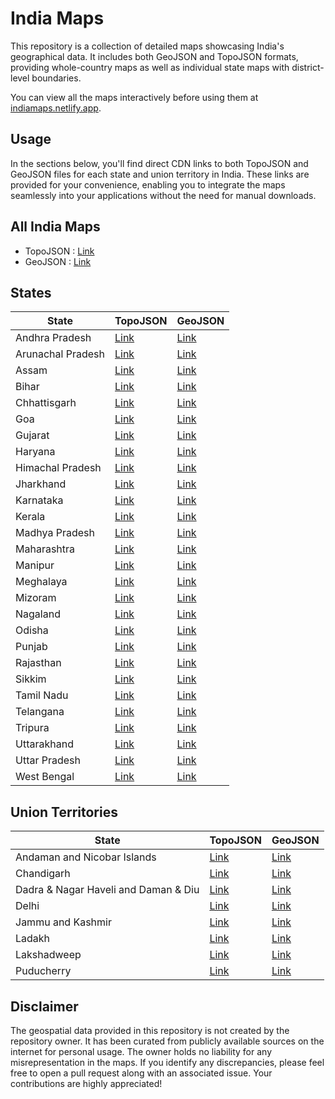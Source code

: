 # India Maps
This repository is a collection of detailed maps showcasing India's geographical data. It includes both GeoJSON and TopoJSON formats, providing whole-country maps as well as individual state maps with district-level boundaries.

You can view all the maps interactively before using them at [indiamaps.netlify.app](https://indiamaps.netlify.app).

## Usage

In the sections below, you'll find direct CDN links to both TopoJSON and GeoJSON files for each state and union territory in India. These links are provided for your convenience, enabling you to integrate the maps seamlessly into your applications without the need for manual downloads.

## All India Maps

- TopoJSON : [Link](https://cdn.jsdelivr.net/gh/udit-001/india-maps-data@b2781f4/topojson/india.json)
- GeoJSON : [Link](https://cdn.jsdelivr.net/gh/udit-001/india-maps-data@b2781f4/geojson/india.geojson)

## States

| State             | TopoJSON                                                                                       | GeoJSON                                                                                       |
|-------------------|-------------------------------------------------------------------------------------------------|-----------------------------------------------------------------------------------------------|
| Andhra Pradesh    | [Link](https://cdn.jsdelivr.net/gh/udit-001/india-maps-data@b2781f4/topojson/states/andhra-pradesh.json)     | [Link](https://cdn.jsdelivr.net/gh/udit-001/india-maps-data@b2781f4/geojson/states/andhra-pradesh.geojson)   |
| Arunachal Pradesh | [Link](https://cdn.jsdelivr.net/gh/udit-001/india-maps-data@b2781f4/topojson/states/arunachal-pradesh.json)  | [Link](https://cdn.jsdelivr.net/gh/udit-001/india-maps-data@b2781f4/geojson/states/arunachal-pradesh.geojson)|
| Assam             | [Link](https://cdn.jsdelivr.net/gh/udit-001/india-maps-data@b2781f4/topojson/states/assam.json)              | [Link](https://cdn.jsdelivr.net/gh/udit-001/india-maps-data@b2781f4/geojson/states/assam.geojson)           |
| Bihar             | [Link](https://cdn.jsdelivr.net/gh/udit-001/india-maps-data@b2781f4/topojson/states/bihar.json)              | [Link](https://cdn.jsdelivr.net/gh/udit-001/india-maps-data@b2781f4/geojson/states/bihar.geojson)           |
| Chhattisgarh      | [Link](https://cdn.jsdelivr.net/gh/udit-001/india-maps-data@b2781f4/topojson/states/chhattisgarh.json)       | [Link](https://cdn.jsdelivr.net/gh/udit-001/india-maps-data@b2781f4/geojson/states/chhattisgarh.geojson)    |
| Goa               | [Link](https://cdn.jsdelivr.net/gh/udit-001/india-maps-data@b2781f4/topojson/states/goa.json)                | [Link](https://cdn.jsdelivr.net/gh/udit-001/india-maps-data@b2781f4/geojson/states/goa.geojson)             |
| Gujarat           | [Link](https://cdn.jsdelivr.net/gh/udit-001/india-maps-data@b2781f4/topojson/states/gujarat.json)            | [Link](https://cdn.jsdelivr.net/gh/udit-001/india-maps-data@b2781f4/geojson/states/gujarat.geojson)         |
| Haryana           | [Link](https://cdn.jsdelivr.net/gh/udit-001/india-maps-data@b2781f4/topojson/states/haryana.json)            | [Link](https://cdn.jsdelivr.net/gh/udit-001/india-maps-data@b2781f4/geojson/states/haryana.geojson)         |
| Himachal Pradesh  | [Link](https://cdn.jsdelivr.net/gh/udit-001/india-maps-data@b2781f4/topojson/states/himachal-pradesh.json)   | [Link](https://cdn.jsdelivr.net/gh/udit-001/india-maps-data@b2781f4/geojson/states/himachal-pradesh.geojson)|
| Jharkhand         | [Link](https://cdn.jsdelivr.net/gh/udit-001/india-maps-data@b2781f4/topojson/states/jharkhand.json)          | [Link](https://cdn.jsdelivr.net/gh/udit-001/india-maps-data@b2781f4/geojson/states/jharkhand.geojson)       |
| Karnataka         | [Link](https://cdn.jsdelivr.net/gh/udit-001/india-maps-data@b2781f4/topojson/states/karnataka.json)          | [Link](https://cdn.jsdelivr.net/gh/udit-001/india-maps-data@b2781f4/geojson/states/karnataka.geojson)       |
| Kerala            | [Link](https://cdn.jsdelivr.net/gh/udit-001/india-maps-data@b2781f4/topojson/states/kerala.json)             | [Link](https://cdn.jsdelivr.net/gh/udit-001/india-maps-data@b2781f4/geojson/states/kerala.geojson)          |
| Madhya Pradesh    | [Link](https://cdn.jsdelivr.net/gh/udit-001/india-maps-data@b2781f4/topojson/states/madhya-pradesh.json)     | [Link](https://cdn.jsdelivr.net/gh/udit-001/india-maps-data@b2781f4/geojson/states/madhya-pradesh.geojson) |
| Maharashtra       | [Link](https://cdn.jsdelivr.net/gh/udit-001/india-maps-data@b2781f4/topojson/states/maharashtra.json)        | [Link](https://cdn.jsdelivr.net/gh/udit-001/india-maps-data@b2781f4/geojson/states/maharashtra.geojson)    |
| Manipur           | [Link](https://cdn.jsdelivr.net/gh/udit-001/india-maps-data@b2781f4/topojson/states/manipur.json)            | [Link](https://cdn.jsdelivr.net/gh/udit-001/india-maps-data@b2781f4/geojson/states/manipur.geojson)        |
| Meghalaya         | [Link](https://cdn.jsdelivr.net/gh/udit-001/india-maps-data@b2781f4/topojson/states/meghalaya.json)          | [Link](https://cdn.jsdelivr.net/gh/udit-001/india-maps-data@b2781f4/geojson/states/meghalaya.geojson)      |
| Mizoram           | [Link](https://cdn.jsdelivr.net/gh/udit-001/india-maps-data@b2781f4/topojson/states/mizoram.json)            | [Link](https://cdn.jsdelivr.net/gh/udit-001/india-maps-data@b2781f4/geojson/states/mizoram.geojson)        |
| Nagaland          | [Link](https://cdn.jsdelivr.net/gh/udit-001/india-maps-data@b2781f4/topojson/states/nagaland.json)           | [Link](https://cdn.jsdelivr.net/gh/udit-001/india-maps-data@b2781f4/geojson/states/nagaland.geojson)       |
| Odisha            | [Link](https://cdn.jsdelivr.net/gh/udit-001/india-maps-data@b2781f4/topojson/states/odisha.json)             | [Link](https://cdn.jsdelivr.net/gh/udit-001/india-maps-data@b2781f4/geojson/states/odisha.geojson)         |
| Punjab            | [Link](https://cdn.jsdelivr.net/gh/udit-001/india-maps-data@b2781f4/topojson/states/punjab.json)             | [Link](https://cdn.jsdelivr.net/gh/udit-001/india-maps-data@b2781f4/geojson/states/punjab.geojson)         |
| Rajasthan         | [Link](https://cdn.jsdelivr.net/gh/udit-001/india-maps-data@b2781f4/topojson/states/rajasthan.json)          | [Link](https://cdn.jsdelivr.net/gh/udit-001/india-maps-data@b2781f4/geojson/states/rajasthan.geojson)      |
| Sikkim            | [Link](https://cdn.jsdelivr.net/gh/udit-001/india-maps-data@b2781f4/topojson/states/sikkim.json)             | [Link](https://cdn.jsdelivr.net/gh/udit-001/india-maps-data@b2781f4/geojson/states/sikkim.geojson)         |
| Tamil Nadu        | [Link](https://cdn.jsdelivr.net/gh/udit-001/india-maps-data@b2781f4/topojson/states/tamil-nadu.json)         | [Link](https://cdn.jsdelivr.net/gh/udit-001/india-maps-data@b2781f4/geojson/states/tamil-nadu.geojson)     |
| Telangana         | [Link](https://cdn.jsdelivr.net/gh/udit-001/india-maps-data@b2781f4/topojson/states/telangana.json)          | [Link](https://cdn.jsdelivr.net/gh/udit-001/india-maps-data@b2781f4/geojson/states/telangana.geojson)      |
| Tripura           | [Link](https://cdn.jsdelivr.net/gh/udit-001/india-maps-data@b2781f4/topojson/states/tripura.json)            | [Link](https://cdn.jsdelivr.net/gh/udit-001/india-maps-data@b2781f4/geojson/states/tripura.geojson)        |
| Uttarakhand       | [Link](https://cdn.jsdelivr.net/gh/udit-001/india-maps-data@b2781f4/topojson/states/uttarakhand.json)        | [Link](https://cdn.jsdelivr.net/gh/udit-001/india-maps-data@b2781f4/geojson/states/uttarakhand.geojson)    |
| Uttar Pradesh     | [Link](https://cdn.jsdelivr.net/gh/udit-001/india-maps-data@b2781f4/topojson/states/uttar-pradesh.json)      | [Link](https://cdn.jsdelivr.net/gh/udit-001/india-maps-data@b2781f4/geojson/states/uttar-pradesh.geojson)  |
| West Bengal       | [Link](https://cdn.jsdelivr.net/gh/udit-001/india-maps-data@b2781f4/topojson/states/west-bengal.json)        | [Link](https://cdn.jsdelivr.net/gh/udit-001/india-maps-data@b2781f4/geojson/states/west-bengal.geojson)    |





## Union Territories

| State                                       | TopoJSON | GeoJSON |
|---------------------------------------------|----------|---------|
| Andaman and Nicobar Islands                | [Link](https://cdn.jsdelivr.net/gh/udit-001/india-maps-data@b2781f4/topojson/states/andaman-and-nicobar-islands.json) | [Link](https://cdn.jsdelivr.net/gh/udit-001/india-maps-data@b2781f4/geojson/states/andaman-and-nicobar-islands.geojson) |
| Chandigarh                                  | [Link](https://cdn.jsdelivr.net/gh/udit-001/india-maps-data@b2781f4/topojson/states/chandigarh.geojson) | [Link](https://cdn.jsdelivr.net/gh/udit-001/india-maps-data@b2781f4/geojson/states/chandigarh.geojson) |
| Dadra & Nagar Haveli and Daman & Diu | [Link](https://cdn.jsdelivr.net/gh/udit-001/india-maps-data@b2781f4/topojson/states/dnh-and-dd.json) | [Link](https://cdn.jsdelivr.net/gh/udit-001/india-maps-data@b2781f4/geojson/states/dnh-and-dd.geojson) |
| Delhi                                       | [Link](https://cdn.jsdelivr.net/gh/udit-001/india-maps-data@b2781f4/topojson/states/delhi.geojson) | [Link](https://cdn.jsdelivr.net/gh/udit-001/india-maps-data@b2781f4/geojson/states/delhi.geojson) |
| Jammu and Kashmir | [Link](https://cdn.jsdelivr.net/gh/udit-001/india-maps-data@b2781f4/topojson/states/jammu-and-kashmir.json)  | [Link](https://cdn.jsdelivr.net/gh/udit-001/india-maps-data@b2781f4/geojson/states/jammu-and-kashmir.geojson) |
| Ladakh | [Link](https://cdn.jsdelivr.net/gh/udit-001/india-maps-data@b2781f4/topojson/states/ladakh.json)  | [Link](https://cdn.jsdelivr.net/gh/udit-001/india-maps-data@b2781f4/geojson/states/ladakh.geojson)|
| Lakshadweep                                 | [Link](https://cdn.jsdelivr.net/gh/udit-001/india-maps-data@b2781f4/topojson/states/lakshadweep.geojson) | [Link](https://cdn.jsdelivr.net/gh/udit-001/india-maps-data@b2781f4/geojson/states/lakshadweep.geojson) |
| Puducherry                                  | [Link](https://cdn.jsdelivr.net/gh/udit-001/india-maps-data@b2781f4/topojson/states/puducherry.geojson) | [Link](https://cdn.jsdelivr.net/gh/udit-001/india-maps-data@b2781f4/geojson/states/puducherry.geojson) |

## Disclaimer

The geospatial data provided in this repository is not created by the repository owner. It has been curated from publicly available sources on the internet for personal usage. The owner holds no liability for any misrepresentation in the maps. If you identify any discrepancies, please feel free to open a pull request along with an associated issue. Your contributions are highly appreciated!
